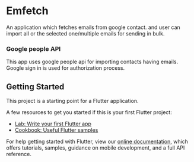 # Emfetch

An application which fetches emails from google contact. and user can import all or the selected one/multiple emails for sending in bulk.

### Google people API

This app uses google people api for importing contacts having emails.
Google sign in is used for authorization process.

## Getting Started

This project is a starting point for a Flutter application.

A few resources to get you started if this is your first Flutter project:

- [Lab: Write your first Flutter app](https://flutter.dev/docs/get-started/codelab)
- [Cookbook: Useful Flutter samples](https://flutter.dev/docs/cookbook)

For help getting started with Flutter, view our
[online documentation](https://flutter.dev/docs), which offers tutorials,
samples, guidance on mobile development, and a full API reference.

